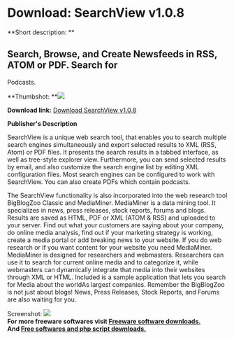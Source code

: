 # Download: SearchView v1.0.8

**Short description: **

## Search, Browse, and Create Newsfeeds in RSS, ATOM or PDF. Search for
Podcasts.

  
**Thumbshot: **![](http://www.freewarefiles.com/screenshot/searchview_md.gif)   
  
**Download link:** [Download SearchView v1.0.8](http://freesoftwares.boysofts.com/SearchView-V_program_15931.html)  
  

**Publisher's Description**  
  

SearchView is a unique web search tool, that enables you to search multiple
search engines simultaneously and export selected results to XML (RSS, Atom)
or PDF files. It presents the search results in a tabbed interface, as well as
tree-style explorer view. Furthermore, you can send selected results by email,
and also customize the search engine list by editing XML configuration files.
Most search engines can be configured to work with SearchView. You can also
create PDFs which contain podcasts.

The SearchView functionality is also incorporated into the web research tool
BigBlogZoo Classic and MediaMiner. MediaMiner is a data mining tool. It
specializes in news, press releases, stock reports, forums and blogs. Results
are saved as HTML, PDF or XML (ATOM & RSS) and uploaded to your server. Find
out what your customers are saying about your company, do online media
analysis, find out if your marketing strategy is working, create a media
portal or add breaking news to your website. If you do web research or if you
want content for your website you need MediaMiner. MediaMiner is designed for
researchers and webmasters. Researchers can use it to search for current
online media and to categorize it, while webmasters can dynamically integrate
that media into their websites through XML or HTML. Included is a sample
application that lets you search for Media about the worldAs largest
companies. Remember the BigBlogZoo is not just about blogs! News, Press
Releases, Stock Reports, and Forums are also waiting for you.

  
  
Screenshot: ![](http://www.freewarefiles.com/screenshot/searchview.gif)  
**For more freeware softwares visit [Freeware software downloads.](http://freesoftwares.boysofts.com/)**   
**And [Free softwares and php script downloads.](http://www.boysofts.com/)**

